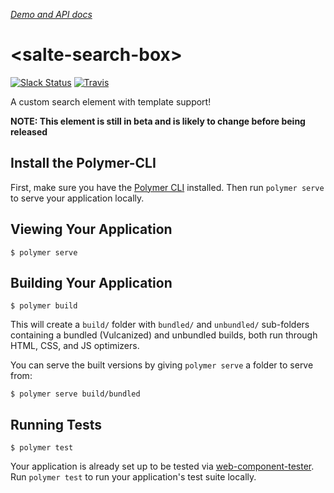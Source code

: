_[Demo and API docs](https://salte-io.github.io/salte-search-box/)_

# \<salte-search-box\>

[![Slack Status][slack-image]][slack-url]
[![Travis][travis-ci-image]][travis-ci-url]

A custom search element with template support!

**NOTE: This element is still in beta and is likely to change before being released**

## Install the Polymer-CLI

First, make sure you have the [Polymer CLI](https://www.npmjs.com/package/polymer-cli) installed. Then run `polymer serve` to serve your application locally.

## Viewing Your Application

```
$ polymer serve
```

## Building Your Application

```
$ polymer build
```

This will create a `build/` folder with `bundled/` and `unbundled/` sub-folders
containing a bundled (Vulcanized) and unbundled builds, both run through HTML,
CSS, and JS optimizers.

You can serve the built versions by giving `polymer serve` a folder to serve
from:

```
$ polymer serve build/bundled
```

## Running Tests

```
$ polymer test
```

Your application is already set up to be tested via [web-component-tester](https://github.com/Polymer/web-component-tester). Run `polymer test` to run your application's test suite locally.

[slack-image]: https://salte-slack.herokuapp.com/badge.svg
[slack-url]: https://salte-slack.herokuapp.com/

[travis-ci-image]: https://img.shields.io/travis/salte-io/salte-search-box.svg?style=flat
[travis-ci-url]: https://travis-ci.org/salte-io/salte-search-box
